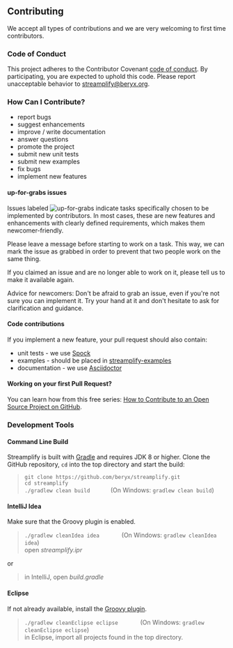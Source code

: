 ## Contributing

We accept all types of contributions and we are very welcoming to first time contributors.

### Code of Conduct

This project adheres to the Contributor Covenant [code of conduct](CODE_OF_CONDUCT.md).
By participating, you are expected to uphold this code.
Please report unacceptable behavior to [streamplify@beryx.org](mailto:streamplify@beryx.org).

### How Can I Contribute?
 - report bugs
 - suggest enhancements
 - improve / write documentation
 - answer questions
 - promote the project
 - submit new unit tests
 - submit new examples
 - fix bugs
 - implement new features

#### up-for-grabs issues

Issues labeled ![up-for-grabs](https://img.shields.io/badge/-up----for----grabs-blue.svg?logoWidth=-10) indicate tasks specifically chosen to be implemented by contributors. In most cases, these are new features and enhancements with clearly defined requirements, which makes them newcomer-friendly.

Please leave a message before starting to work on a task.
This way, we can mark the issue as grabbed in order to prevent that two people work on the same thing.

If you claimed an issue and are no longer able to work on it, please tell us to make it available again.

Advice for newcomers: Don't be afraid to grab an issue, even if you're not sure you can implement it.
Try your hand at it and don't hesitate to ask for clarification and guidance.

#### Code contributions
If you implement a new feature, your pull request should also contain:
- unit tests - we use [Spock](http://spockframework.org/)
- examples - should be placed in [streamplify-examples](../master/streamplify-examples/src/main/java/org/beryx/streamplify/example)
- documentation - we use [Asciidoctor](http://asciidoctor.org/)

#### Working on your first Pull Request?

You can learn how from this free series: [How to Contribute to an Open Source Project on GitHub](https://egghead.io/series/how-to-contribute-to-an-open-source-project-on-github).


### Development Tools

#### Command Line Build
Streamplify is built with [Gradle](http://www.gradle.org/) and requires JDK 8 or higher.
Clone the GitHub repository, `cd` into the top directory and start the build:

<blockquote><code>git clone https://github.com/beryx/streamplify.git</code>
<br/><code>cd streamplify</code>
<br/><code>./gradlew clean build</code>&nbsp; &nbsp; &nbsp; &nbsp; &nbsp; &nbsp;
(On Windows: <code>gradlew clean build</code>)
</blockquote>

#### IntelliJ Idea

Make sure that the Groovy plugin is enabled.

<blockquote><code>./gradlew cleanIdea idea</code> &nbsp; &nbsp; &nbsp; &nbsp; &nbsp; &nbsp;
(On Windows: <code>gradlew cleanIdea idea</code>)
<br>open <i>streamplify.ipr</i></blockquote>

or

<blockquote>in IntelliJ, open <i>build.gradle</i></blockquote>

#### Eclipse

If not already available, install the [Groovy plugin](https://github.com/groovy/groovy-eclipse/wiki).

<blockquote><code>./gradlew cleanEclipse eclipse</code> &nbsp; &nbsp; &nbsp; &nbsp; &nbsp; &nbsp;
(On Windows: <code>gradlew cleanEclipse eclipse</code>)
<br>in Eclipse, import all projects found in the top directory.</blockquote>
